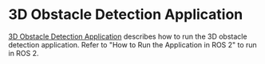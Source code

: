 3D Obstacle Detection Application
=================================

[3D Obstacle Detection Application](../../../ros1/nodes/ti_estop/README.md) describes how to run the 3D obstacle detection application. Refer to "How to Run the Application in ROS 2" to run in ROS 2.